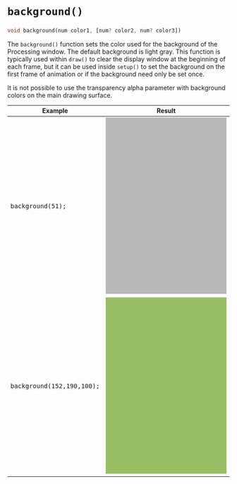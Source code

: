 # `background()`

```dart
void background(num color1, [num? color2, num? color3])
```

The `background()` function sets the color used for the background of the Processing window. The default background is light gray. This function is typically used within `draw()` to clear the display window at the beginning of each frame, but it can be used inside `setup()` to set the background on the first frame of animation or if the background need only be set once.

It is not possible to use the transparency alpha parameter with background colors on the main drawing surface.

| Example                                         | Result                                                                |
| ----------------------------------------------- | --------------------------------------------------------------------- |
| <pre lang="dart">background(51);</pre>          | <img src="./_images/background_2_gray.png" width="400" height="400" /> |
| <pre lang="dart">background(152,190,100);</pre> | <img src="./_images/background_1_green.png" width="400" height="400" /> |
